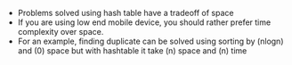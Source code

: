 - Problems solved using hash table have a tradeoff of space
- If you are using low end mobile device, you should rather prefer time complexity over space. 
- For an example, finding duplicate can be solved using sorting by (nlogn) and (0) space but with hashtable it take (n) space and (n) time